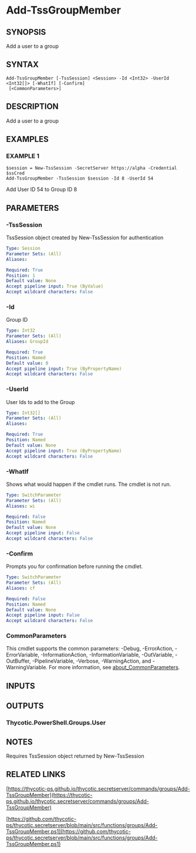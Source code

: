 # Add-TssGroupMember

## SYNOPSIS
Add a user to a group

## SYNTAX

```
Add-TssGroupMember [-TssSession] <Session> -Id <Int32> -UserId <Int32[]> [-WhatIf] [-Confirm]
 [<CommonParameters>]
```

## DESCRIPTION
Add a user to a group

## EXAMPLES

### EXAMPLE 1
```
$session = New-TssSession -SecretServer https://alpha -Credential $ssCred
Add-TssGroupMember -TssSession $session -Id 8 -UserId 54
```

Add User ID 54 to Group ID 8

## PARAMETERS

### -TssSession
TssSession object created by New-TssSession for authentication

```yaml
Type: Session
Parameter Sets: (All)
Aliases:

Required: True
Position: 1
Default value: None
Accept pipeline input: True (ByValue)
Accept wildcard characters: False
```

### -Id
Group ID

```yaml
Type: Int32
Parameter Sets: (All)
Aliases: GroupId

Required: True
Position: Named
Default value: 0
Accept pipeline input: True (ByPropertyName)
Accept wildcard characters: False
```

### -UserId
User Ids to add to the Group

```yaml
Type: Int32[]
Parameter Sets: (All)
Aliases:

Required: True
Position: Named
Default value: None
Accept pipeline input: True (ByPropertyName)
Accept wildcard characters: False
```

### -WhatIf
Shows what would happen if the cmdlet runs.
The cmdlet is not run.

```yaml
Type: SwitchParameter
Parameter Sets: (All)
Aliases: wi

Required: False
Position: Named
Default value: None
Accept pipeline input: False
Accept wildcard characters: False
```

### -Confirm
Prompts you for confirmation before running the cmdlet.

```yaml
Type: SwitchParameter
Parameter Sets: (All)
Aliases: cf

Required: False
Position: Named
Default value: None
Accept pipeline input: False
Accept wildcard characters: False
```

### CommonParameters
This cmdlet supports the common parameters: -Debug, -ErrorAction, -ErrorVariable, -InformationAction, -InformationVariable, -OutVariable, -OutBuffer, -PipelineVariable, -Verbose, -WarningAction, and -WarningVariable. For more information, see [about_CommonParameters](http://go.microsoft.com/fwlink/?LinkID=113216).

## INPUTS

## OUTPUTS

### Thycotic.PowerShell.Groups.User
## NOTES
Requires TssSession object returned by New-TssSession

## RELATED LINKS

[https://thycotic-ps.github.io/thycotic.secretserver/commands/groups/Add-TssGroupMember](https://thycotic-ps.github.io/thycotic.secretserver/commands/groups/Add-TssGroupMember)

[https://github.com/thycotic-ps/thycotic.secretserver/blob/main/src/functions/groups/Add-TssGroupMember.ps1](https://github.com/thycotic-ps/thycotic.secretserver/blob/main/src/functions/groups/Add-TssGroupMember.ps1)

